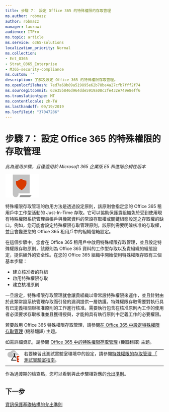 ```yaml
---
title: 步驟 7： 設定 Office 365 的特殊權限的存取管理
ms.author: robmazz
author: robmazz
manager: laurawi
audience: ITPro
ms.topic: article
ms.service: o365-solutions
localization_priority: Normal
ms.collection:
- Ent_O365
- Strat_O365_Enterprise
- M365-security-compliance
ms.custom: ''
description: 了解及設定 Office 365 的特殊權限存取管理。
ms.openlocfilehash: 7ed7a69b89a519895e62b78be4a27cfb7fff2f74
ms.sourcegitcommit: 63e35b846d964dde5919a08c2fe432e749e8eff6
ms.translationtype: MT
ms.contentlocale: zh-TW
ms.lasthandoff: 09/19/2019
ms.locfileid: "37047286"
---
```

# <a name="step-7-configure-privileged-access-management-for-office-365"></a>步驟 7： 設定 Office 365 的特殊權限的存取管理

*此為選用步驟，且僅適用於 Microsoft 365 企業版 E5 和進階合規性版本*

![](./media/deploy-foundation-infrastructure/infoprotection_icon-small.png)

特殊權限存取管理的啟用方法是透過設定原則，該原則會指定您的 Office 365 租用戶中工作型活動的 Just-In-Time 存取。它可以協助保護貴組織免於受到使用現有特殊權限系統管理員帳戶與機密資料的常設存取權或關鍵組態設定之存取權的缺口。例如，您可能會設定特殊權限存取管理原則，該原則需要明確核准的存取權，並且會變更您的 Office 365 租用戶中的組織信箱設定。

在這個步驟中，您會在 Office 365 租用戶中啟用特殊權限存取管理，並且設定特殊權限存取原則，該原則為 Office 365 資料的工作型存取以及貴組織的組態設定，提供額外的安全性。在您的 Office 365 組織中開始使用特殊權限存取有三個基本步驟：
- 建立核准者的群組
- 啟用特殊權限存取
- 建立核准原則

一旦設定，特殊權限存取管理就會讓貴組織以零常設特殊權限來運作，並且針對由於此類常設系統管理存取而引發的漏洞提供一層防護。特殊權限存取需要對執行具有已定義相關聯核准原則的工作進行核准。需要執行包含在核准原則內工作的使用者必須要求存取核准並且獲得授與，才能夠具有執行原則中定義工作的必要權限。

若要啟用 Office 365 特殊權限存取管理，請參閱[在 Office 365 中設定特殊權限存取管理](https://docs.microsoft.com/office365/securitycompliance/privileged-access-management-configuration) (機器翻譯) 主題。

如需詳細資訊，請參閱 [Office 365 中的特殊權限存取管理](https://docs.microsoft.com/office365/securitycompliance/privileged-access-management-overview) (機器翻譯) 主題。


|||
|:-------|:-----|
|![Microsoft Cloud 的測試實驗室指南](media/m365-enterprise-test-lab-guides/cloud-tlg-icon-small.png)|  若要練習此測試實驗室環境中的設定，請參閱[特殊權限的存取管理 「 測試實驗室指南](privileged-access-microsoft-365-enterprise-dev-test-environment.md)。 |
|||

作為過渡期的檢查點，您可以看到與此步驟相對應的[允出準則](infoprotect-exit-criteria.md#crit-infoprotect-step7)。

## <a name="next-step"></a>下一步

[資訊保護基礎結構的允出準則](infoprotect-exit-criteria.md)
